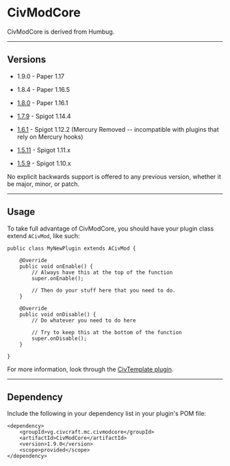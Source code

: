 # CivModCore

CivModCore is derived from Humbug.

----

## Versions

* 1.9.0 - Paper 1.17

* 1.8.4 - Paper 1.16.5

* [1.8.0](https://github.com/CivClassic/CivModCore/tree/08ad95297eb041cf99bd0eb0aaffc70ca87af4f2) - Paper 1.16.1

* [1.7.9](https://github.com/CivClassic/CivModCore/tree/306b4f7268a3c5d3bd551fe66992f2a4335e86f7) - Spigot 1.14.4

* [1.6.1](https://github.com/CivClassic/CivModCore/tree/8d1043b7ad4bcf3ffe30d87ee5e974f1dd111113) - Spigot 1.12.2 (Mercury Removed -- incompatible with plugins that rely on Mercury hooks)

* [1.5.11](https://github.com/CivClassic/CivModCore/tree/d88d6bbcf231616dc1c7bc08a3fabc0f57911613) - Spigot 1.11.x

* [1.5.9](https://github.com/CivClassic/CivModCore/tree/a55880dd11bee3612f5aa842412119775b3bcb91) - Spigot 1.10.x

No explicit backwards support is offered to any previous version, whether it be major, minor, or patch.

----

## Usage

To take full advantage of CivModCore, you should have your plugin class extend `ACivMod`, like such:

    public class MyNewPlugin extends ACivMod {
    
        @Override
        public void onEnable() {
            // Always have this at the top of the function
            super.onEnable();
            
            // Then do your stuff here that you need to do.
        }
    
        @Override
        public void onDisable() {
            // Do whatever you need to do here
        
            // Try to keep this at the bottom of the function
            super.onDisable();
        }
    
    }

For more information, look through the [CivTemplate plugin](https://github.com/CivClassic/CivTemplate/blob/master/src/main/java/io/protonull/template/TemplatePlugin.java).

----

## Dependency

Include the following in your dependency list in your plugin's POM file:

    <dependency>
        <groupId>vg.civcraft.mc.civmodcore</groupId>
        <artifactId>CivModCore</artifactId>
        <version>1.9.0</version>
        <scope>provided</scope>
    </dependency>
